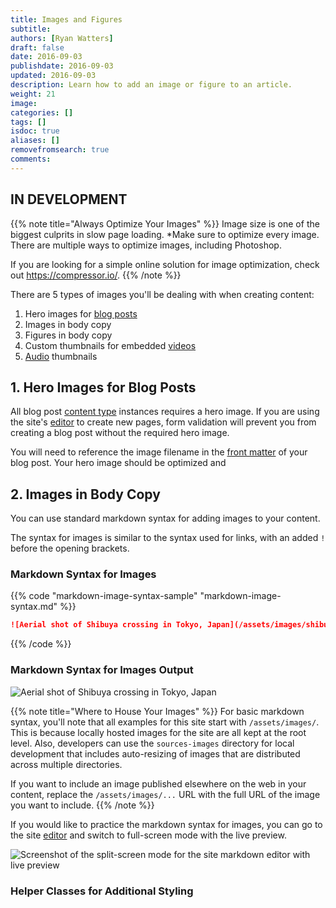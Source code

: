 ```yaml
---
title: Images and Figures
subtitle:
authors: [Ryan Watters]
draft: false
date: 2016-09-03
publishdate: 2016-09-03
updated: 2016-09-03
description: Learn how to add an image or figure to an article.
weight: 21
image:
categories: []
tags: []
isdoc: true
aliases: []
removefromsearch: true
comments:
---
```


## IN DEVELOPMENT

{{% note title="Always Optimize Your Images" %}}
Image size is one of the biggest culprits in slow page loading. *Make sure to optimize every image. There are multiple ways to optimize images, including Photoshop.

If you are looking for a simple online solution for image optimization, check out <https://compressor.io/>.
{{% /note %}}

There are 5 types of images you'll be dealing with when creating content:

1. Hero images for [blog posts][]
2. Images in body copy
3. Figures in body copy
4. Custom thumbnails for embedded [videos][]
5. [Audio][] thumbnails

## 1. Hero Images for Blog Posts

All blog post [content type][] instances requires a hero image. If you are using the site's [editor][] to create new pages, form validation will prevent you from creating a blog post without the required hero image.

You will need to reference the image filename in the [front matter][] of your blog post. Your hero image should be optimized and



## 2. Images in Body Copy

You can use standard markdown syntax for adding images to your content.

The syntax for images is similar to the syntax used for links, with an added `!` before the opening brackets.

### Markdown Syntax for Images

{{% code "markdown-image-syntax-sample" "markdown-image-syntax.md" %}}
```markdown
![Aerial shot of Shibuya crossing in Tokyo, Japan](/assets/images/shibuya.jpg)
```
{{% /code %}}

### Markdown Syntax for Images Output

![Aerial shot of Shibuya crossing in Tokyo, Japan](/assets/images/shibuya.jpg)

{{% note title="Where to House Your Images" %}}
For basic markdown syntax, you'll note that all examples for this site start with `/assets/images/`. This is because locally hosted images for the site are all kept at the root level. Also, developers can use the `sources-images` directory for local development that includes auto-resizing of images that are distributed across multiple directories.

If you want to include an image published elsewhere on the web in your content, replace the `/assets/images/...` URL with the full URL of the image you want to include.
{{% /note %}}

If you would like to practice the markdown syntax for images, you can go to the site [editor][] and switch to full-screen mode with the live preview.

![Screenshot of the split-screen mode for the site markdown editor with live preview](/assets/images/theme-docs/images-and-figures-1.gif)



### Helper Classes for Additional Styling






[audio]:#audio
[blog posts]: #content-types
[content type]: #content-types
[editor]: /editor
[front matter]: #front-matter
[videos]: #video